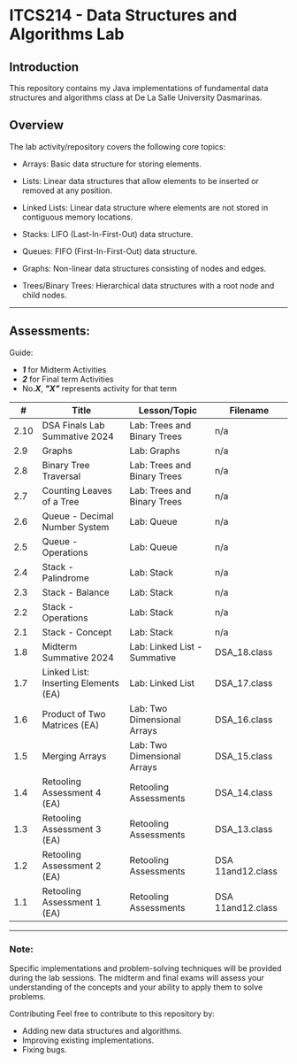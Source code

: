 # ITCS214 - Data Structures and Algorithms Lab

## Introduction
This repository contains my Java implementations of fundamental data structures and algorithms class at De La Salle University Dasmarinas.
## Overview
The lab activity/repository covers the following core topics:

- Arrays: Basic data structure for storing elements.
  
- Lists: Linear data structures that allow elements to be inserted or removed at any position.
  
- Linked Lists: Linear data structure where elements are not stored in contiguous memory locations.
  
- Stacks: LIFO (Last-In-First-Out) data structure.
  
- Queues: FIFO (First-In-First-Out) data structure.
  
- Graphs: Non-linear data structures consisting of nodes and edges.
  
- Trees/Binary Trees: Hierarchical data structures with a root node and child nodes.
---
## Assessments:
Guide: 
- ***1*** for Midterm Activities
- ***2*** for Final term Activities
- No.***X***, ***"X"*** represents activity for that term

| #  | Title                                   | Lesson/Topic                      | Filename |
|----|-----------------------------------------|------------------------------------|----------|
| 2.10  | DSA Finals Lab Summative 2024        | Lab: Trees and Binary Trees       | n/a      |
| 2.9  | Graphs                                | Lab: Graphs                       | n/a      |
| 2.8  | Binary Tree Traversal                 | Lab: Trees and Binary Trees       | n/a      |
| 2.7 | Counting Leaves of a Tree              | Lab: Trees and Binary Trees       | n/a      |
| 2.6 | Queue - Decimal Number System          | Lab: Queue                        | n/a      |
| 2.5 | Queue - Operations                     | Lab: Queue                        | n/a      |
| 2.4 | Stack - Palindrome                     | Lab: Stack                        | n/a      |
| 2.3 | Stack - Balance                        | Lab: Stack                        | n/a      |
| 2.2 | Stack - Operations                     | Lab: Stack                        | n/a      |
| 2.1 | Stack - Concept                        | Lab: Stack                        | n/a      |
| 1.8 | Midterm Summative 2024                 | Lab: Linked List - Summative      | DSA_18.class       |
| 1.7 | Linked List: Inserting Elements (EA)   | Lab: Linked List                  | DSA_17.class        |
| 1.6 | Product of Two Matrices (EA)           | Lab: Two Dimensional Arrays       | DSA_16.class         |
| 1.5 | Merging Arrays                         | Lab: Two Dimensional Arrays       | DSA_15.class          |
| 1.4 | Retooling Assessment 4 (EA)            | Retooling Assessments             | DSA_14.class          |
| 1.3 | Retooling Assessment 3 (EA)            | Retooling Assessments             | DSA_13.class        |
| 1.2 | Retooling Assessment 2 (EA)            | Retooling Assessments             | DSA 11and12.class      |
| 1.1 | Retooling Assessment 1 (EA)            | Retooling Assessments             | DSA 11and12.class      |

---
### Note:
Specific implementations and problem-solving techniques will be provided during the lab sessions.
The midterm and final exams will assess your understanding of the concepts and your ability to apply them to solve problems.

Contributing Feel free to contribute to this repository by:
- Adding new data structures and algorithms.
- Improving existing implementations.
- Fixing bugs.
